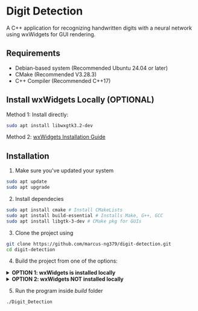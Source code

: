 # Digit Detection

A C++ application for recognizing handwritten digits with a neural network using wxWidgets for GUI rendering.

## Requirements
- Debian-based system (Recommended Ubuntu 24.04 or later)
- CMake (Recommended V3.28.3)
- C++ Compiler (Recommended C++17)
  
## Install wxWidgets Locally (OPTIONAL)
Method 1: Install directly:
```bash
sudo apt install libwxgtk3.2-dev
```
Method 2: [wxWidgets Installation Guide](https://github.com/Digit-Detection/digit-detection/blob/main/docs/wxWidgetsInstallation.md)

## Installation
1. Make sure you've updated your system
```bash
sudo apt update
sudo apt upgrade
```

2. Install dependecies
```bash
sudo apt install cmake # Install CMakeLists
sudo apt install build-essential # Installs Make, G++, GCC
sudo apt install libgtk-3-dev # CMake pkg for GUIs
```

3. Clone the project using
```bash
git clone https://github.com/marcus-ng379/digit-detection.git
cd digit-detection
```

4. Build the project from one of the options:
<details>
<summary><strong>OPTION 1: wxWidgets is installed locally</strong></summary>

If you already installed wxWidgets locally, you can simply compile the program with:

    mkdir build
    cd build
    cmake -DUSE_SYSTEM_WXWIDGETS=ON ..
    cmake --build .

</details>

<details>
<summary><strong>OPTION 2: wxWidgets NOT installed locally</strong></summary>

Use the bundled submodule to build wxWidgets from source (note this may take a few minutes to fully build):

    git submodule update --init --recursive
    mkdir build
    cd build
    cmake -DUSE_SYSTEM_WXWIDGETS=OFF ..
    cmake --build .

</details>


5. Run the program inside *build* folder
```bash
./Digit_Detection
```
